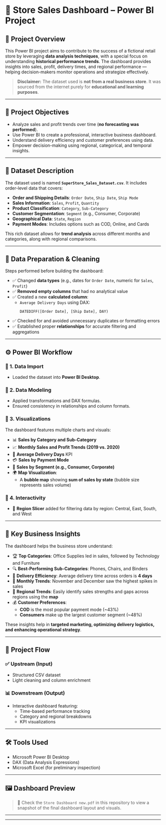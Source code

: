 # 🏬 Store Sales Dashboard – Power BI Project
## 📌 Project Overview

This Power BI project aims to contribute to the success of a fictional retail store by leveraging **data analysis techniques**, with a special focus on understanding **historical performance trends**. The dashboard provides insights into sales, profit, delivery times, and regional performance — helping decision-makers monitor operations and strategize effectively.

> **Disclaimer:** The dataset used is **not from a real business store**. It was sourced from the internet purely for **educational and learning purposes**.

---

## 🎯 Project Objectives

- Analyze sales and profit trends over time (**no forecasting was performed**).
- Use Power BI to create a professional, interactive business dashboard.
- Understand delivery efficiency and customer preferences using data.
- Empower decision-making using regional, categorical, and temporal insights.

---

## 📁 Dataset Description

The dataset used is named **`SuperStore_Sales_Dataset.csv`**. It includes order-level data that covers:

- **Order and Shipping Details**: `Order Date`, `Ship Date`, `Ship Mode`
- **Sales Information**: `Sales`, `Profit`, `Quantity`
- **Product Classification**: `Category`, `Sub-Category`
- **Customer Segmentation**: `Segment` (e.g., Consumer, Corporate)
- **Geographical Data**: `State`, `Region`
- **Payment Modes**: Includes options such as COD, Online, and Cards

This rich dataset allows for **trend analysis** across different months and categories, along with regional comparisons.

---

## 🧹 Data Preparation & Cleaning

Steps performed before building the dashboard:

- ✅ Changed **data types** (e.g., dates for `Order Date`, numeric for `Sales`, `Profit`)
- ✅ **Removed empty columns** that had no analytical value
- ✅ Created a new **calculated column**:
  - `Average Delivery Days` using DAX:  
    ```DAX
    DATEDIFF([Order Date], [Ship Date], DAY)
    ```
- ✅ Checked for and avoided unnecessary duplicates or formatting errors
- ✅ Established proper **relationships** for accurate filtering and aggregations

---

## ⚙️ Power BI Workflow

### 🔹 1. Data Import
- Loaded the dataset into **Power BI Desktop**.

### 🔹 2. Data Modeling
- Applied transformations and DAX formulas.
- Ensured consistency in relationships and column formats.

### 🔹 3. Visualizations
The dashboard features multiple charts and visuals:

- 📊 **Sales by Category and Sub-Category**
- 📈 **Monthly Sales and Profit Trends (2019 vs. 2020)**
- 🚚 **Average Delivery Days** KPI
- 💳 **Sales by Payment Mode**
- 👥 **Sales by Segment (e.g., Consumer, Corporate)**
- 🌍 **Map Visualization**:
  - A **bubble map** showing **sum of sales by state** (bubble size represents sales volume)

### 🔹 4. Interactivity
- 🧭 **Region Slicer** added for filtering data by region: Central, East, South, and West

---

## 🧠 Key Business Insights

The dashboard helps the business store understand:

- 🏆 **Top Categories**: Office Supplies led in sales, followed by Technology and Furniture
- 🔍 **Best-Performing Sub-Categories**: Phones, Chairs, and Binders
- 🧾 **Delivery Efficiency**: Average delivery time across orders is **4 days**
- 📅 **Monthly Trends**: November and December saw the highest spikes in sales
- 🧭 **Regional Trends**: Easily identify sales strengths and gaps across regions using the **map**
- 💰 **Customer Preferences**:
  - **COD** is the most popular payment mode (~43%)
  - **Consumers** make up the largest customer segment (~48%)

These insights help in **targeted marketing, optimizing delivery logistics, and enhancing operational strategy**.

---

## 🔄 Project Flow

### ✅ Upstream (Input)
- Structured CSV dataset
- Light cleaning and column enrichment

### 📊 Downstream (Output)
- Interactive dashboard featuring:
  - Time-based performance tracking
  - Category and regional breakdowns
  - KPI visualizations

---

## 🛠️ Tools Used

- Microsoft Power BI Desktop  
- DAX (Data Analysis Expressions)  
- Microsoft Excel (for preliminary inspection)

---

## 🖼️ Dashboard Preview

> 📎 Check the `Store Dashboard new.pdf` in this repository to view a snapshot of the final dashboard layout and visuals.

---


---
